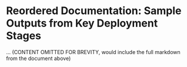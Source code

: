# Reordered Documentation: Sample Outputs from Key Deployment Stages

... (CONTENT OMITTED FOR BREVITY, would include the full markdown from the document above)
